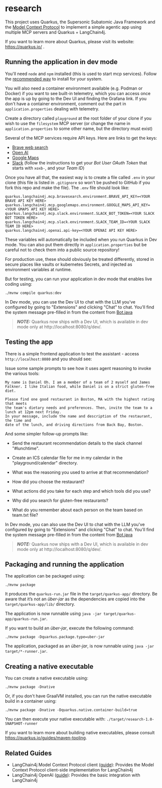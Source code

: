 # research

This project uses Quarkus, the Supersonic Subatomic Java Framework and the
[Model Context Protocol](https://modelcontextprotocol.io/) to implement a simple agentic app using multiple MCP servers and Quarkus + LangChain4j.

If you want to learn more about Quarkus, please visit its website: https://quarkus.io/ .

## Running the application in dev mode

You'll need `node` and `npm` installed (this is used to start mcp services). Follow the [recommended way](https://nodejs.org/en/download) to install for your system.

You will also need a container environment available (e.g. Podman or Docker) if you want to see built-in telemetry, which you can access once the app is up by going to the Dev UI and finding the Grafana link. If you don't have a container environment, comment out the part in `application.properties` dealing with telemetry.

Create a directory called `playground` at the root folder of your clone if you wish to use the `filesystem` MCP server (or change the name in `application.properties` to some other name, but the directory must exist)

Several of the MCP services require API keys. Here are links to get the keys:

* [Brave web search](https://brave.com/search/api/)
* [Open AI](https://platform.openai.com/docs/quickstart)
* [Google Maps](https://developers.google.com/maps/documentation/javascript/get-api-key#create-api-keys)
* [Slack](https://github.com/modelcontextprotocol/servers/tree/main/src/slack#setup) (follow the instructions to get your _Bot User OAuth Token_ that starts with `xoxb-`, and your _Team ID_)

Once you have all that, the easiest way is to create a file called `.env` in your clone (this file is listed in `.gitignore` so won't be pushed to GitHub if you fork this repo and make the file). The `.env` file should look like:

```properties
quarkus.langchain4j.mcp.bravesearch.environment.BRAVE_API_KEY=<YOUR BRAVE API KEY HERE>
quarkus.langchain4j.mcp.googlemaps.environment.GOOGLE_MAPS_API_KEY=<YOUR GMAPS API KEY HERE>
quarkus.langchain4j.mcp.slack.environment.SLACK_BOT_TOKEN=<YOUR SLACK BOT TOKEN HERE>
quarkus.langchain4j.mcp.slack.environment.SLACK_TEAM_ID=<YOUR SLACK TEAM ID HERE>
quarkus.langchain4j.openai.api-key=<YOUR OPENAI API KEY HERE>
```

These variables will automatically be included when you run Quarkus in Dev mode. You can also put them directly in `application.properties` but be careful not to check them into a public source repository!

For production use, these should obviously be treated differently, stored in secure places like vaults or kubernetes Secrets, and injected as environment variables at runtime.

But for testing, you can run your application in dev mode that enables live coding using:
```shell script
./mvnw compile quarkus:dev
```
In Dev mode, you can use the Dev UI to chat with the LLM you've configured by going to "Extensions" and clicking "Chat" to chat. You'll find the system message pre-filled in from the content from [Bot.java](src/main/java/Bot.java)

> **_NOTE:_**  Quarkus now ships with a Dev UI, which is available in dev mode only at http://localhost:8080/q/dev/.

## Testing the app

There is a simple frontend application to test the assistant - access `http://localhost:8080` and you should see:

Issue some sample prompts to see how it uses agent reasoning to invoke the various tools:

```console
My name is Daniel Oh. I am a member of a team of 2 myself and James Falkner. I like Italian food, while Daniel is on a strict gluten-free diet.

Please find one good restaurant in Boston, MA with the highest rating that meets
the team's dietary needs and preferences. Then, invite the team to a lunch at 12pm next Friday.
In your message, include the name and description of the restaurant, the time and
date of the lunch, and driving directions from Back Bay, Boston.
```

And some simpler follow-up prompts like:

* Send the restaurant recommendation details to the slack channel "#lunchtime".
* Create an ICS calendar file for me in my calendar in the "playground/calendar" directory.

* What was the reasoning you used to arrive at that recommendation?
* How did you choose the restaurant?
* What actions did you take for each step and which tools did you use?
* Why did you search for gluten-free restaurants?
* What do you remember about each person on the team based on team.txt file?

In Dev mode, you can also use the Dev UI to chat with the LLM you've configured by going to "Extensions" and clicking "Chat" to chat. You'll find the system message pre-filled in from the content from [Bot.java](src/main/java/Bot.java)

> **_NOTE:_**  Quarkus now ships with a Dev UI, which is available in dev mode only at http://localhost:8080/q/dev/.

## Packaging and running the application

The application can be packaged using:
```shell script
./mvnw package
```
It produces the `quarkus-run.jar` file in the `target/quarkus-app/` directory.
Be aware that it’s not an _über-jar_ as the dependencies are copied into the `target/quarkus-app/lib/` directory.

The application is now runnable using `java -jar target/quarkus-app/quarkus-run.jar`.

If you want to build an _über-jar_, execute the following command:
```shell script
./mvnw package -Dquarkus.package.type=uber-jar
```

The application, packaged as an _über-jar_, is now runnable using `java -jar target/*-runner.jar`.

## Creating a native executable

You can create a native executable using:
```shell script
./mvnw package -Dnative
```

Or, if you don't have GraalVM installed, you can run the native executable build in a container using:
```shell script
./mvnw package -Dnative -Dquarkus.native.container-build=true
```

You can then execute your native executable with: `./target/research-1.0-SNAPSHOT-runner`

If you want to learn more about building native executables, please consult https://quarkus.io/guides/maven-tooling.

## Related Guides

- LangChain4j Model Context Protocol client ([guide](https://docs.quarkiverse.io/quarkus-langchain4j/dev/index.html)): Provides the Model Context Protocol client-side implementation for LangChain4j
- LangChain4j OpenAI ([guide](https://docs.quarkiverse.io/quarkus-langchain4j/dev/index.html)): Provides the basic integration with LangChain4j
